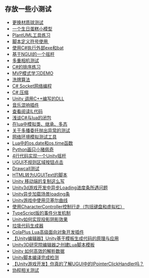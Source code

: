 ## 存放一些小测试   
* [更换材质球测试](https://github.com/XINCGer/Unity3DTraining/tree/master/SomeTest/ExchangeTest)   
* [一个生日蛋糕小模型](https://github.com/XINCGer/Unity3DTraining/tree/master/SomeTest/BirthdayCakeModel)  
* [PlantUML工具练习](./UML类图练习)   
* [ 脚本定义符号使用 ](https://github.com/XINCGer/Unity3DTraining/tree/master/SomeTest/Scripting%20Define%20Symbols)   
* [使用C#执行外部exe和bat](https://github.com/XINCGer/Unity3DTraining/tree/master/SomeTest/ProcessBat)
* [基于NGUI的一个摇杆](./NGUI-Joystick)  
* [多重相机测试](./MultiCameraTest)  
* [C#的排序练习](./SortDemo)  
* [MVP模式学习DEMO](./WinFormMVP)  
* [洗牌算法](./Fisher_Yates_Shuffle)  
* [C# Socket网络编程](./SocketDemo)  
* [C# 压缩](./GZipStreamDemo)  
* [Unity 调用C++编写的DLL](./DLLImport)  
* [音乐混响插件](./MusicDemo)  
* [查看阅读IL代码](./ILDemo)  
* [浅谈C#与lua的闭包](./Closure)  
* [在lua中模拟类、继承、多态](./Lua_Class)  
* [关于多播委托抛出异常的测试](./MultiDelegateException)  
* [网络环境模拟测试工具](./Network%20Emulator%20for%20Windows%20Toolkit32位和64位完整版.zip)  
* [Lua中的os.date和os.time函数](./os_time)  
* [Python画只小猪佩奇](./peiqi.py)  
* [4行代码实现一个Unity摇杆](https://www.cnblogs.com/questionmark/articles/7428443.html)  
* [UGUI不规则区域按钮点击](./IrregularButton)  
* [Drawcall测试](./DrawCallTest)  
* [HTML转为UGUIText的脚本](./HTML2Text.md)  
* [Unity 移动端的复制这么写](https://www.cnblogs.com/wuzhang/p/wuzhang20180826.html)  
* [Unity3d游戏开发中异步Loading进度条所遇问题](http://www.newbieol.com/information/303.html)  
* [Unity异步加载场景loading条](http://www.cnblogs.com/wonderKK/p/3976213.html)  
* [Unity游戏中使用贝塞尔曲线](https://blog.csdn.net/u010019717/article/details/47684223)  
* [使用CharacterController控制行走（包括键盘和虚拟杠）](https://blog.csdn.net/qq_34552886/article/details/70194751)  
* [TypeScript版的事件分发机制](https://blog.csdn.net/a19352226/article/details/52833879)  
* [Unity如何实现投影阴影效果](https://mp.weixin.qq.com/s/-5gxJ5Nhgr1whNggsZwVtw)  
* [垃圾代码生成器](./garbage_code_generater)  
* [ColaPlus Lua高级面向对象开发插件](./ColaPlus)  
* [【Unity编辑器】Unity基于模板生成代码的原理与应用](https://blog.csdn.net/mobilebbki399/article/details/51869487)  
* [Unity3D研究院编辑器之创建Lua脚本模板](http://www.xuanyusong.com/archives/3732)  
* [Unity 如何高效的解析数据](https://www.cnblogs.com/wuzhang/p/wuzhang20181001.html)  
* [Unity脚本编译完成检测](https://blog.csdn.net/rhett_yuan/article/details/79615836)  
* [【Unity游戏开发】你真的了解UGUI中的IPointerClickHandler吗？](./About_IPointerClickHandler)  
* [协程相关测试](./About_Coroutine)  

